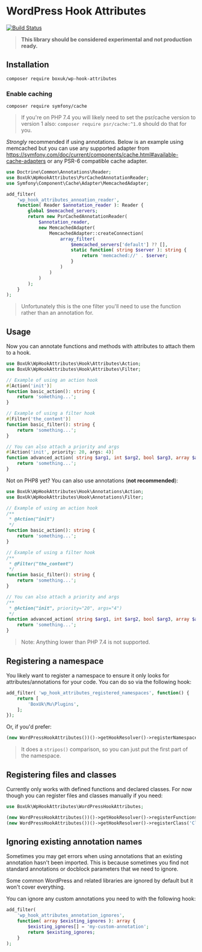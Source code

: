 # WordPress Hook Attributes

[![Build Status](https://app.travis-ci.com/boxuk/wp-hook-attributes.svg?token=3rRfYiN6sMupp1z6RpzN&branch=main)](https://app.travis-ci.com/boxuk/wp-hook-attributes)

> **This library should be considered experimental and not production ready.**

## Installation

`composer require boxuk/wp-hook-attributes`

### Enable caching

`composer require symfony/cache`

> If you're on PHP 7.4 you will likely need to set the psr/cache version to version 1 also: `composer require psr/cache:^1.0` should do that for you.

_Strongly_ recommended if using annotations. Below is an example using memcached but you can use any supported adapter from https://symfony.com/doc/current/components/cache.html#available-cache-adapters or any PSR-6 compatible cache adapter.

```php
use Doctrine\Common\Annotations\Reader;
use BoxUk\WpHookAttributes\PsrCachedAnnotationReader;
use Symfony\Component\Cache\Adapter\MemcachedAdapter;

add_filter( 
	'wp_hook_attributes_annoation_reader',
	function( Reader $annotation_reader ): Reader {
		global $memcached_servers;
		return new PsrCachedAnnotationReader(
			$annotation_reader,
			new MemcachedAdapter(
				MemcachedAdapter::createConnection(
					array_filter(
						$memcached_servers['default'] ?? [],
						static function( string $server ): string {
							return 'memcached://' . $server;
						}
					)
				)
			)
		);
	}
);
```

> Unfortunately this is the one filter you'll need to use the function rather than an annotation for.

## Usage

Now you can annotate functions and methods with attributes to attach them to a hook.

```php
use BoxUk\WpHookAttributes\Hook\Attributes\Action;
use BoxUk\WpHookAttributes\Hook\Attributes\Filter;

// Example of using an action hook
#[Action('init')]
function basic_action(): string {
    return 'something...';
}

// Example of using a filter hook
#[Filter('the_content')]
function basic_filter(): string {
    return 'something...';
}

// You can also attach a priority and args
#[Action('init', priority: 20, args: 4)]
function advanced_action( string $arg1, int $arg2, bool $arg3, array $arg4 ): string
    return 'something...';
}
```

Not on PHP8 yet? You can also use annotations (**not recommended**):

```php
use BoxUk\WpHookAttributes\Hook\Annotations\Action;
use BoxUk\WpHookAttributes\Hook\Annotations\Filter;

// Example of using an action hook
/**
 * @Action("init")
 */
function basic_action(): string {
    return 'something...';
}

// Example of using a filter hook
/**
 * @Filter("the_content") 
 */
function basic_filter(): string {
    return 'something...';
}

// You can also attach a priority and args
/**
 * @Action("init", priority="20", args="4")
 */
function advanced_action( string $arg1, int $arg2, bool $arg3, array $arg4 ): string
    return 'something...';
}
```

> Note: Anything lower than PHP 7.4 is not supported.

## Registering a namespace

You likely want to register a namespace to ensure it only looks for attributes/annotations for your code. You can do so via the following hook:

```php
add_filter( 'wp_hook_attributes_registered_namespaces', function() {
    return [
        'BoxUk\Mu\Plugins',
    ];
});
```

Or, if you'd prefer:

```php
(new WordPressHookAttributes())()->getHookResolver()->registerNamespace('BoxUk\Mu\Plugins');
```

> It does a `stripos()` comparison, so you can just put the first part of the namespace.

## Registering files and classes

Currently only works with defined functions and declared classes. For now though you can register files and classes manually if you need:

```php
use BoxUk\WpHookAttributes\WordPressHookAttributes;

(new WordPressHookAttributes())()->getHookResolver()->registerFunctionsFile('/path/to/functions.php');
(new WordPressHookAttributes())()->getHookResolver()->registerClass('ClassName');
```

## Ignoring existing annotation names

Sometimes you may get errors when using annotations that an existing annotation hasn't been imported. This is because sometimes you find not standard annotations or docblock parameters that we need to ignore. 

Some common WordPress and related libraries are ignored by default but it won't cover everything.

You can ignore any custom annotations you need to with the following hook:

```php
add_filter( 
    'wp_hook_attributes_annotation_ignores',
    function( array $existing_ignores ): array {
        $existing_ignores[] = 'my-custom-annotation';
        return $existing_ignores;
    }
);
```
